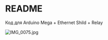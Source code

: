 # README #

Код для Arduino Mega + Ethernet Shild + Relay

![IMG_0075.jpg](https://bitbucket.org/repo/akkj9ob/images/3508280875-IMG_0075.jpg)
